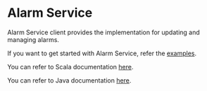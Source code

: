 Alarm Service
=========================

Alarm Service client provides the implementation for updating and managing alarms.

If you want to get started with Alarm Service, refer the [examples](https://tmtsoftware.github.io/csw-prod/services/alarm.html).

You can refer to Scala documentation [here](https://tmtsoftware.github.io/csw-prod/api/scala/csw/alarm/api/index.html).

You can refer to Java documentation [here](https://tmtsoftware.github.io/csw-prod/api/java/?/index.html).